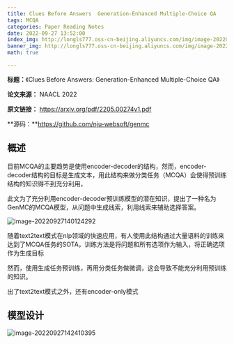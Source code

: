 ```yaml
---
title: Clues Before Answers  Generation-Enhanced Multiple-Choice QA
tags: MCQA
categories: Paper Reading Notes
date: 2022-09-27 13:52:00
index_img: http://longls777.oss-cn-beijing.aliyuncs.com/img/image-20220927142410395.png
banner_img: http://longls777.oss-cn-beijing.aliyuncs.com/img/image-20220927142410395.png
math: true

---
```


**标题：**《Clues Before Answers: Generation-Enhanced Multiple-Choice QA》

**论文来源：** NAACL 2022

**原文链接：** https://arxiv.org/pdf/2205.00274v1.pdf

**源码：**https://github.com/nju-websoft/genmc



## 概述

目前MCQA的主要趋势是使用encoder-decoder的结构，然而，encoder-decoder结构的目标是生成文本，用此结构来做分类任务（MCQA）会使得预训练结构的知识得不到充分利用，

此文为了充分利用encoder-decoder预训练模型的潜在知识，提出了一种名为GenMC的MCQA模型，从问题中生成线索，利用线索来辅助选择答案。

![image-20220927140124292](http://longls777.oss-cn-beijing.aliyuncs.com/img/image-20220927140124292.png)

随着text2text模式在nlp领域的快速应用，有人使用此结构通过大量语料的训练来达到了MCQA任务的SOTA，训练方法是将问题和所有选项作为输入，将正确选项作为生成目标

然而，使用生成任务预训练，再用分类任务做微调，这会导致不能充分利用预训练的知识。

出了text2text模式之外，还有encoder-only模式

## 模型设计

![image-20220927142410395](http://longls777.oss-cn-beijing.aliyuncs.com/img/image-20220927142410395.png)